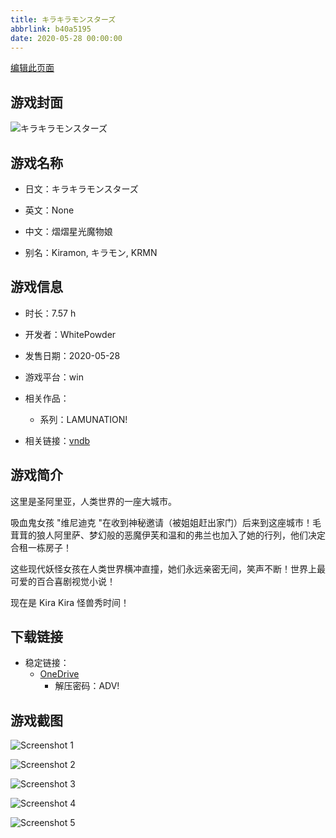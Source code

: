 ```yaml
---
title: キラキラモンスターズ
abbrlink: b40a5195
date: 2020-05-28 00:00:00
---
```

[编辑此页面](https://github.com/ACG-3/ADV3-source/blob/main/source/_posts/games/%E3%82%AD%E3%83%A9%E3%82%AD%E3%83%A9%E3%83%A2%E3%83%B3%E3%82%B9%E3%82%BF%E3%83%BC%E3%82%BA.md)

## 游戏封面

![キラキラモンスターズ](https://pan.timero.xyz/onedrive/img_lib_001/%E3%82%AD%E3%83%A9%E3%82%AD%E3%83%A9%E3%83%A2%E3%83%B3%E3%82%B9%E3%82%BF%E3%83%BC%E3%82%BA_cover.avif)


## 游戏名称

- 日文：キラキラモンスターズ
- 英文：None
- 中文：熠熠星光魔物娘

- 别名：Kiramon, キラモン, KRMN


## 游戏信息

- 时长：7.57 h
- 开发者：WhitePowder
- 发售日期：2020-05-28
- 游戏平台：win
- 相关作品：
   - 系列：LAMUNATION!

- 相关链接：[vndb](https://vndb.org/v24802)


## 游戏简介

这里是圣阿里亚，人类世界的一座大城市。

吸血鬼女孩 "维尼迪克 "在收到神秘邀请（被姐姐赶出家门）后来到这座城市！毛茸茸的狼人阿里萨、梦幻般的恶魔伊芙和温和的弗兰也加入了她的行列，他们决定合租一栋房子！

这些现代妖怪女孩在人类世界横冲直撞，她们永远亲密无间，笑声不断！世界上最可爱的百合喜剧视觉小说！

现在是 Kira Kira 怪兽秀时间！




## 下载链接

- 稳定链接：
    - [OneDrive](https://pan.timero.xyz/onedrive/adv_lib_001/%E3%82%AD%E3%83%A9%E3%82%AD%E3%83%A9%E3%83%A2%E3%83%B3%E3%82%B9%E3%82%BF%E3%83%BC%E3%82%BA)
        - 解压密码：ADV!



## 游戏截图


![Screenshot 1](https://pan.timero.xyz/onedrive/img_lib_001/%E3%82%AD%E3%83%A9%E3%82%AD%E3%83%A9%E3%83%A2%E3%83%B3%E3%82%B9%E3%82%BF%E3%83%BC%E3%82%BA_Screenshot_1.avif)

![Screenshot 2](https://pan.timero.xyz/onedrive/img_lib_001/%E3%82%AD%E3%83%A9%E3%82%AD%E3%83%A9%E3%83%A2%E3%83%B3%E3%82%B9%E3%82%BF%E3%83%BC%E3%82%BA_Screenshot_2.avif)

![Screenshot 3](https://pan.timero.xyz/onedrive/img_lib_001/%E3%82%AD%E3%83%A9%E3%82%AD%E3%83%A9%E3%83%A2%E3%83%B3%E3%82%B9%E3%82%BF%E3%83%BC%E3%82%BA_Screenshot_3.avif)

![Screenshot 4](https://pan.timero.xyz/onedrive/img_lib_001/%E3%82%AD%E3%83%A9%E3%82%AD%E3%83%A9%E3%83%A2%E3%83%B3%E3%82%B9%E3%82%BF%E3%83%BC%E3%82%BA_Screenshot_4.avif)

![Screenshot 5](https://pan.timero.xyz/onedrive/img_lib_001/%E3%82%AD%E3%83%A9%E3%82%AD%E3%83%A9%E3%83%A2%E3%83%B3%E3%82%B9%E3%82%BF%E3%83%BC%E3%82%BA_Screenshot_5.avif)

